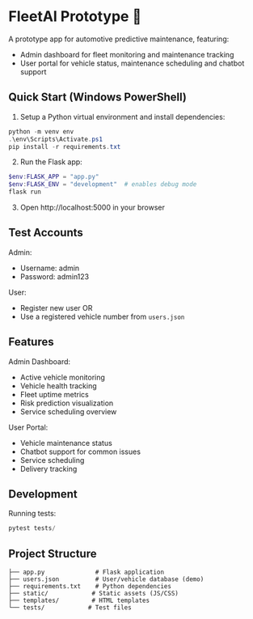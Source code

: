 # FleetAI Prototype 🚗

A prototype app for automotive predictive maintenance, featuring:
- Admin dashboard for fleet monitoring and maintenance tracking
- User portal for vehicle status, maintenance scheduling and chatbot support

## Quick Start (Windows PowerShell)

1. Setup a Python virtual environment and install dependencies:
```powershell
python -m venv env
.\env\Scripts\Activate.ps1
pip install -r requirements.txt
```

2. Run the Flask app:
```powershell
$env:FLASK_APP = "app.py"
$env:FLASK_ENV = "development"  # enables debug mode
flask run
```

3. Open http://localhost:5000 in your browser

## Test Accounts

Admin:
- Username: admin
- Password: admin123

User:
- Register new user OR
- Use a registered vehicle number from `users.json`

## Features

Admin Dashboard:
- Active vehicle monitoring
- Vehicle health tracking
- Fleet uptime metrics
- Risk prediction visualization
- Service scheduling overview

User Portal:
- Vehicle maintenance status
- Chatbot support for common issues
- Service scheduling
- Delivery tracking

## Development

Running tests:
```powershell
pytest tests/
```

## Project Structure

```
├── app.py              # Flask application
├── users.json          # User/vehicle database (demo)
├── requirements.txt    # Python dependencies
├── static/            # Static assets (JS/CSS)
├── templates/         # HTML templates
└── tests/            # Test files
```